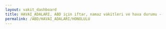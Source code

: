 ```yaml
---
layout: vakit_dashboard
title: HAVAI_ADALARI, ABD için iftar, namaz vakitleri ve hava durumu - ilçe/eyalet seç
permalink: /ABD/HAVAI_ADALARI/HONOLULU
---
```


<script type="text/javascript">
  var GLOBAL_COUNTRY = 'ABD';
  var GLOBAL_CITY = 'HAVAI_ADALARI';
  var GLOBAL_STATE = 'HONOLULU';
  var lat = 72;
  var lon = 21;
</script>
